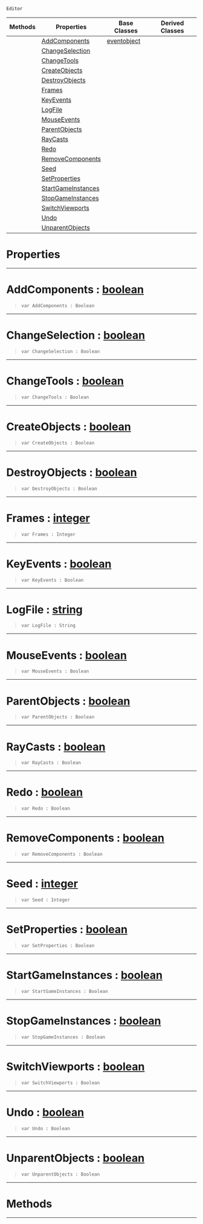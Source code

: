  `Editor`

|Methods|Properties|Base Classes|Derived Classes|
|---|---|---|---|
| |[ AddComponents](https://github.com/zeroengineteam/ZeroDocs/blob/master/code_reference/class_reference/stresstest.markdown#addcomponents-zero-engin)|[eventobject](https://github.com/zeroengineteam/ZeroDocs/blob/master/code_reference/class_reference/eventobject.markdown)| |
| |[ ChangeSelection](https://github.com/zeroengineteam/ZeroDocs/blob/master/code_reference/class_reference/stresstest.markdown#changeselection-zero-eng)| | |
| |[ ChangeTools](https://github.com/zeroengineteam/ZeroDocs/blob/master/code_reference/class_reference/stresstest.markdown#changetools-zero-engine)| | |
| |[ CreateObjects](https://github.com/zeroengineteam/ZeroDocs/blob/master/code_reference/class_reference/stresstest.markdown#createobjects-zero-engin)| | |
| |[ DestroyObjects](https://github.com/zeroengineteam/ZeroDocs/blob/master/code_reference/class_reference/stresstest.markdown#destroyobjects-zero-engi)| | |
| |[ Frames](https://github.com/zeroengineteam/ZeroDocs/blob/master/code_reference/class_reference/stresstest.markdown#frames-zero-engine-docum)| | |
| |[ KeyEvents](https://github.com/zeroengineteam/ZeroDocs/blob/master/code_reference/class_reference/stresstest.markdown#keyevents-zero-engine-do)| | |
| |[ LogFile](https://github.com/zeroengineteam/ZeroDocs/blob/master/code_reference/class_reference/stresstest.markdown#logfile-zero-engine-docu)| | |
| |[ MouseEvents](https://github.com/zeroengineteam/ZeroDocs/blob/master/code_reference/class_reference/stresstest.markdown#mouseevents-zero-engine)| | |
| |[ ParentObjects](https://github.com/zeroengineteam/ZeroDocs/blob/master/code_reference/class_reference/stresstest.markdown#parentobjects-zero-engin)| | |
| |[ RayCasts](https://github.com/zeroengineteam/ZeroDocs/blob/master/code_reference/class_reference/stresstest.markdown#raycasts-zero-engine-doc)| | |
| |[ Redo](https://github.com/zeroengineteam/ZeroDocs/blob/master/code_reference/class_reference/stresstest.markdown#redo-zero-engine-documen)| | |
| |[ RemoveComponents](https://github.com/zeroengineteam/ZeroDocs/blob/master/code_reference/class_reference/stresstest.markdown#removecomponents-zero-en)| | |
| |[ Seed](https://github.com/zeroengineteam/ZeroDocs/blob/master/code_reference/class_reference/stresstest.markdown#seed-zero-engine-documen)| | |
| |[ SetProperties](https://github.com/zeroengineteam/ZeroDocs/blob/master/code_reference/class_reference/stresstest.markdown#setproperties-zero-engin)| | |
| |[ StartGameInstances](https://github.com/zeroengineteam/ZeroDocs/blob/master/code_reference/class_reference/stresstest.markdown#startgameinstances-zero)| | |
| |[ StopGameInstances](https://github.com/zeroengineteam/ZeroDocs/blob/master/code_reference/class_reference/stresstest.markdown#stopgameinstances-zero-e)| | |
| |[ SwitchViewports](https://github.com/zeroengineteam/ZeroDocs/blob/master/code_reference/class_reference/stresstest.markdown#switchviewports-zero-eng)| | |
| |[ Undo](https://github.com/zeroengineteam/ZeroDocs/blob/master/code_reference/class_reference/stresstest.markdown#undo-zero-engine-documen)| | |
| |[ UnparentObjects](https://github.com/zeroengineteam/ZeroDocs/blob/master/code_reference/class_reference/stresstest.markdown#unparentobjects-zero-eng)| | |


 #  Properties


---  
 #  AddComponents : [boolean](https://github.com/zeroengineteam/ZeroDocs/blob/master/code_reference/zilch_base_types/boolean.markdown)

> 
> ``` lang=cpp, name=Zilch
> var AddComponents : Boolean


---  
 #  ChangeSelection : [boolean](https://github.com/zeroengineteam/ZeroDocs/blob/master/code_reference/zilch_base_types/boolean.markdown)

> 
> ``` lang=cpp, name=Zilch
> var ChangeSelection : Boolean


---  
 #  ChangeTools : [boolean](https://github.com/zeroengineteam/ZeroDocs/blob/master/code_reference/zilch_base_types/boolean.markdown)

> 
> ``` lang=cpp, name=Zilch
> var ChangeTools : Boolean


---  
 #  CreateObjects : [boolean](https://github.com/zeroengineteam/ZeroDocs/blob/master/code_reference/zilch_base_types/boolean.markdown)

> 
> ``` lang=cpp, name=Zilch
> var CreateObjects : Boolean


---  
 #  DestroyObjects : [boolean](https://github.com/zeroengineteam/ZeroDocs/blob/master/code_reference/zilch_base_types/boolean.markdown)

> 
> ``` lang=cpp, name=Zilch
> var DestroyObjects : Boolean


---  
 #  Frames : [integer](https://github.com/zeroengineteam/ZeroDocs/blob/master/code_reference/zilch_base_types/integer.markdown)

> 
> ``` lang=cpp, name=Zilch
> var Frames : Integer


---  
 #  KeyEvents : [boolean](https://github.com/zeroengineteam/ZeroDocs/blob/master/code_reference/zilch_base_types/boolean.markdown)

> 
> ``` lang=cpp, name=Zilch
> var KeyEvents : Boolean


---  
 #  LogFile : [string](https://github.com/zeroengineteam/ZeroDocs/blob/master/code_reference/zilch_base_types/string.markdown)

> 
> ``` lang=cpp, name=Zilch
> var LogFile : String


---  
 #  MouseEvents : [boolean](https://github.com/zeroengineteam/ZeroDocs/blob/master/code_reference/zilch_base_types/boolean.markdown)

> 
> ``` lang=cpp, name=Zilch
> var MouseEvents : Boolean


---  
 #  ParentObjects : [boolean](https://github.com/zeroengineteam/ZeroDocs/blob/master/code_reference/zilch_base_types/boolean.markdown)

> 
> ``` lang=cpp, name=Zilch
> var ParentObjects : Boolean


---  
 #  RayCasts : [boolean](https://github.com/zeroengineteam/ZeroDocs/blob/master/code_reference/zilch_base_types/boolean.markdown)

> 
> ``` lang=cpp, name=Zilch
> var RayCasts : Boolean


---  
 #  Redo : [boolean](https://github.com/zeroengineteam/ZeroDocs/blob/master/code_reference/zilch_base_types/boolean.markdown)

> 
> ``` lang=cpp, name=Zilch
> var Redo : Boolean


---  
 #  RemoveComponents : [boolean](https://github.com/zeroengineteam/ZeroDocs/blob/master/code_reference/zilch_base_types/boolean.markdown)

> 
> ``` lang=cpp, name=Zilch
> var RemoveComponents : Boolean


---  
 #  Seed : [integer](https://github.com/zeroengineteam/ZeroDocs/blob/master/code_reference/zilch_base_types/integer.markdown)

> 
> ``` lang=cpp, name=Zilch
> var Seed : Integer


---  
 #  SetProperties : [boolean](https://github.com/zeroengineteam/ZeroDocs/blob/master/code_reference/zilch_base_types/boolean.markdown)

> 
> ``` lang=cpp, name=Zilch
> var SetProperties : Boolean


---  
 #  StartGameInstances : [boolean](https://github.com/zeroengineteam/ZeroDocs/blob/master/code_reference/zilch_base_types/boolean.markdown)

> 
> ``` lang=cpp, name=Zilch
> var StartGameInstances : Boolean


---  
 #  StopGameInstances : [boolean](https://github.com/zeroengineteam/ZeroDocs/blob/master/code_reference/zilch_base_types/boolean.markdown)

> 
> ``` lang=cpp, name=Zilch
> var StopGameInstances : Boolean


---  
 #  SwitchViewports : [boolean](https://github.com/zeroengineteam/ZeroDocs/blob/master/code_reference/zilch_base_types/boolean.markdown)

> 
> ``` lang=cpp, name=Zilch
> var SwitchViewports : Boolean


---  
 #  Undo : [boolean](https://github.com/zeroengineteam/ZeroDocs/blob/master/code_reference/zilch_base_types/boolean.markdown)

> 
> ``` lang=cpp, name=Zilch
> var Undo : Boolean


---  
 #  UnparentObjects : [boolean](https://github.com/zeroengineteam/ZeroDocs/blob/master/code_reference/zilch_base_types/boolean.markdown)

> 
> ``` lang=cpp, name=Zilch
> var UnparentObjects : Boolean


---  
 #  Methods


---  
 

 